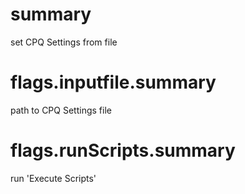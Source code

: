 # summary

set CPQ Settings from file

# flags.inputfile.summary

path to CPQ Settings file

# flags.runScripts.summary

run 'Execute Scripts'